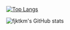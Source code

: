 [![Top Langs](https://github-readme-stats.vercel.app/api/top-langs/?username=fjktkm&layout=compact&hide=html,css,javascript)](https://github.com/anuraghazra/github-readme-stats)

![fjktkm's GitHub stats](https://github-readme-stats.vercel.app/api?username=fjktkm&show_icons=true)

